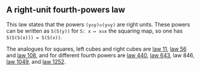 ## A right-unit fourth-powers law

This law states that the powers `(y◇y)◇(y◇y)` are right units.  These powers can be written as `S(S(y))` for `S: x ↦ x◇x` the squaring map, so one has `S(S(S(x))) = S(S(x))`.

The analogues for squares, left cubes and right cubes are [law 11](https://teorth.github.io/equational_theories/implications/?11), [law 56](https://teorth.github.io/equational_theories/implications/?56) and [law 108](https://teorth.github.io/equational_theories/implications/?108), and for different fourth powers are [law 440](https://teorth.github.io/equational_theories/implications/?440), [law 643](https://teorth.github.io/equational_theories/implications/?643), law 846, [law 1049](https://teorth.github.io/equational_theories/implications/?1049), and [law 1252](https://teorth.github.io/equational_theories/implications/?1252).
